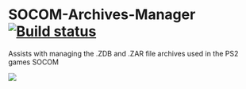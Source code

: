 # SOCOM-Archives-Manager [![Build status](https://ci.appveyor.com/api/projects/status/v0jr9a8442gk5oll?svg=true)](https://ci.appveyor.com/project/TylerH/rome-tools)
Assists with managing the .ZDB and .ZAR file archives used in the PS2 games SOCOM

<img src="https://github.com/mbacker80/SOCOM-Archives-Manager/blob/master/SOCOM%20Archives/Resources/Screenshot_1.png" />
